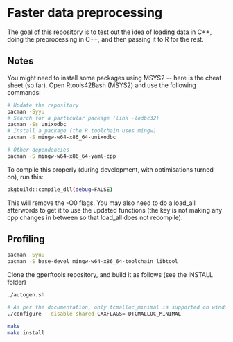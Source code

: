 # Faster data preprocessing

The goal of this repository is to test out the idea of loading data in C++, doing the preprocessing in C++, and then passing it to R for the rest.

## Notes

You might need to install some packages using MSYS2 -- here is the cheat sheet (so far). Open Rtools42Bash (MSYS2) and use the following commands:

```bash
# Update the repository
pacman -Syyu
# Search for a particular package (link -lodbc32)
pacman -Ss unixodbc
# Install a package (the R toolchain uses mingw)
pacman -S mingw-w64-x86_64-unixodbc

# Other dependencies
pacman -S mingw-w64-x86_64-yaml-cpp
```

To compile this properly (during development, with optimisations turned on), run this:

```bash
pkgbuild::compile_dll(debug=FALSE)
```

This will remove the -O0 flags. You may also need to do a load_all afterwords to get it to use the updated functions (the key is not making any cpp changes in between so that load_all does not recompile).

## Profiling

```bash
pacman -Syuu
pacman -S base-devel mingw-w64-x86_64-toolchain libtool
```

Clone the gperftools repository, and build it as follows (see the INSTALL folder)

```bash
./autogen.sh

# As per the documentation, only tcmalloc_minimal is supported on windows
./configure --disable-shared CXXFLAGS=-DTCMALLOC_MINIMAL

make
make install
```
